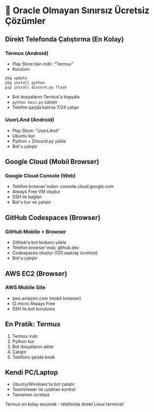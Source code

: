 # 📱 Oracle Olmayan Sınırsız Ücretsiz Çözümler

## Direkt Telefonda Çalıştırma (En Kolay)

### **Termux** (Android)
- Play Store'dan indir: "Termux"
- Kurulum:
```bash
pkg update
pkg install python
pip install discord.py flask
```
- Bot dosyalarını Termux'a kopyala
- `python main.py` çalıştır
- Telefon şarjda kalırsa 7/24 çalışır

### **UserLAnd** (Android)
- Play Store: "UserLAnd" 
- Ubuntu kur
- Python + Discord.py yükle
- Bot'u çalıştır

## Google Cloud (Mobil Browser)

### **Google Cloud Console** (Web)
- Telefon browser'ından: console.cloud.google.com
- Always Free VM oluştur
- SSH ile bağlan
- Bot'u kur ve çalıştır

## GitHub Codespaces (Browser)

### **GitHub Mobile + Browser**
- GitHub'a bot kodunu yükle
- Telefon browser'ında: github.dev
- Codespaces oluştur (120 saat/ay ücretsiz)
- Bot'u çalıştır

## AWS EC2 (Browser)

### **AWS Mobile Site**
- aws.amazon.com (mobil browser)
- t2.micro Always Free
- SSH ile bot kurulumu

## En Pratik: Termux
1. Termux indir
2. Python kur
3. Bot dosyalarını aktar
4. Çalıştır
5. Telefonu şarjda bırak

## Kendi PC/Laptop
- Ubuntu/Windows'ta bot çalıştır
- TeamViewer ile uzaktan kontrol
- Tamamen ücretsiz

Termux en kolay seçenek - telefonda direkt Linux terminal!